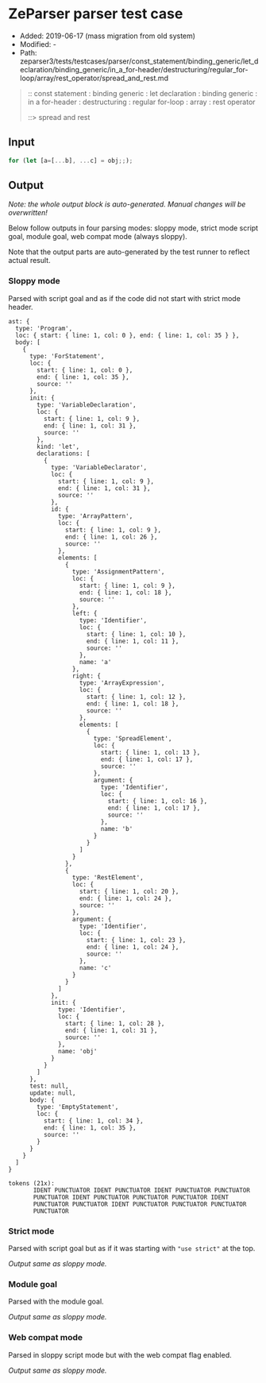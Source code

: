 # ZeParser parser test case

- Added: 2019-06-17 (mass migration from old system)
- Modified: -
- Path: zeparser3/tests/testcases/parser/const_statement/binding_generic/let_declaration/binding_generic/in_a_for-header/destructuring/regular_for-loop/array/rest_operator/spread_and_rest.md

> :: const statement : binding generic : let declaration : binding generic : in a for-header : destructuring : regular for-loop : array : rest operator
>
> ::> spread and rest

## Input

`````js
for (let [a=[...b], ...c] = obj;;);
`````

## Output

_Note: the whole output block is auto-generated. Manual changes will be overwritten!_

Below follow outputs in four parsing modes: sloppy mode, strict mode script goal, module goal, web compat mode (always sloppy).

Note that the output parts are auto-generated by the test runner to reflect actual result.

### Sloppy mode

Parsed with script goal and as if the code did not start with strict mode header.

`````
ast: {
  type: 'Program',
  loc: { start: { line: 1, col: 0 }, end: { line: 1, col: 35 } },
  body: [
    {
      type: 'ForStatement',
      loc: {
        start: { line: 1, col: 0 },
        end: { line: 1, col: 35 },
        source: ''
      },
      init: {
        type: 'VariableDeclaration',
        loc: {
          start: { line: 1, col: 9 },
          end: { line: 1, col: 31 },
          source: ''
        },
        kind: 'let',
        declarations: [
          {
            type: 'VariableDeclarator',
            loc: {
              start: { line: 1, col: 9 },
              end: { line: 1, col: 31 },
              source: ''
            },
            id: {
              type: 'ArrayPattern',
              loc: {
                start: { line: 1, col: 9 },
                end: { line: 1, col: 26 },
                source: ''
              },
              elements: [
                {
                  type: 'AssignmentPattern',
                  loc: {
                    start: { line: 1, col: 9 },
                    end: { line: 1, col: 18 },
                    source: ''
                  },
                  left: {
                    type: 'Identifier',
                    loc: {
                      start: { line: 1, col: 10 },
                      end: { line: 1, col: 11 },
                      source: ''
                    },
                    name: 'a'
                  },
                  right: {
                    type: 'ArrayExpression',
                    loc: {
                      start: { line: 1, col: 12 },
                      end: { line: 1, col: 18 },
                      source: ''
                    },
                    elements: [
                      {
                        type: 'SpreadElement',
                        loc: {
                          start: { line: 1, col: 13 },
                          end: { line: 1, col: 17 },
                          source: ''
                        },
                        argument: {
                          type: 'Identifier',
                          loc: {
                            start: { line: 1, col: 16 },
                            end: { line: 1, col: 17 },
                            source: ''
                          },
                          name: 'b'
                        }
                      }
                    ]
                  }
                },
                {
                  type: 'RestElement',
                  loc: {
                    start: { line: 1, col: 20 },
                    end: { line: 1, col: 24 },
                    source: ''
                  },
                  argument: {
                    type: 'Identifier',
                    loc: {
                      start: { line: 1, col: 23 },
                      end: { line: 1, col: 24 },
                      source: ''
                    },
                    name: 'c'
                  }
                }
              ]
            },
            init: {
              type: 'Identifier',
              loc: {
                start: { line: 1, col: 28 },
                end: { line: 1, col: 31 },
                source: ''
              },
              name: 'obj'
            }
          }
        ]
      },
      test: null,
      update: null,
      body: {
        type: 'EmptyStatement',
        loc: {
          start: { line: 1, col: 34 },
          end: { line: 1, col: 35 },
          source: ''
        }
      }
    }
  ]
}

tokens (21x):
       IDENT PUNCTUATOR IDENT PUNCTUATOR IDENT PUNCTUATOR PUNCTUATOR
       PUNCTUATOR IDENT PUNCTUATOR PUNCTUATOR PUNCTUATOR IDENT
       PUNCTUATOR PUNCTUATOR IDENT PUNCTUATOR PUNCTUATOR PUNCTUATOR
       PUNCTUATOR
`````

### Strict mode

Parsed with script goal but as if it was starting with `"use strict"` at the top.

_Output same as sloppy mode._

### Module goal

Parsed with the module goal.

_Output same as sloppy mode._

### Web compat mode

Parsed in sloppy script mode but with the web compat flag enabled.

_Output same as sloppy mode._
